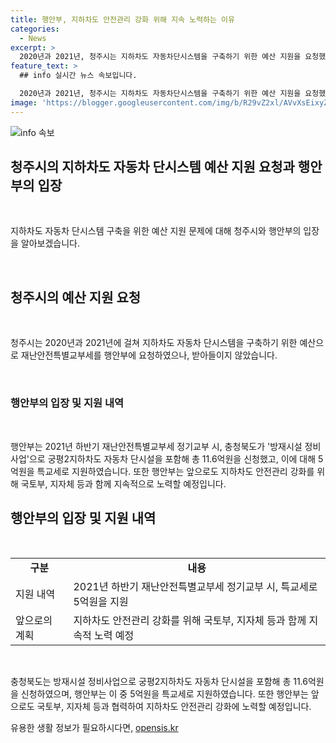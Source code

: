 ```yaml
---
title: 행안부, 지하차도 안전관리 강화 위해 지속 노력하는 이유
categories:
  - News
excerpt: >
  2020년과 2021년, 청주시는 지하차도 자동차단시스템을 구축하기 위한 예산 지원을 요청했으나 행안부에서는 받아들이지 않았다. 하지만 2021년 하반기에는 교부세로 5억원을 지원했으며, 행정안전부는 앞으로도 지속적인 노력을 약속하고 있다. 국토부나 지자체와 협력하여 지하차도 안전관리를 강화해갈 계획이다. (자료출처=정책브리핑 www.korea.kr)
feature_text: >
  ## info 실시간 뉴스 속보입니다.

  2020년과 2021년, 청주시는 지하차도 자동차단시스템을 구축하기 위한 예산 지원을 요청했으나 행안부에서는 받아들이지 않았다. 하지만 2021년 하반기에는 교부세로 5억원을 지원했으며, 행정안전부는 앞으로도 지속적인 노력을 약속하고 있다. 국토부나 지자체와 협력하여 지하차도 안전관리를 강화해갈 계획이다. (자료출처=정책브리핑 www.korea.kr)
image: 'https://blogger.googleusercontent.com/img/b/R29vZ2xl/AVvXsEixyZcFfHzMRdzZMjFBmAUKJYCLCGyLL1o632UiGVXcaFdKo_bkvkuCioo0uUKlGfBVcT3P84aROyZIXSBEx3Aw5nCQ3pTgDom1WDC4m8eifvWiAmWEEVb4x6G_l8C0QH225ldMjyaFvpxGEBGNO37VmDTDMHGhJPq73UglMfDca1-0aw/s1600/blogspot.png'
---
```


<p><img src="https://blogger.googleusercontent.com/img/b/R29vZ2xl/AVvXsEixyZcFfHzMRdzZMjFBmAUKJYCLCGyLL1o632UiGVXcaFdKo_bkvkuCioo0uUKlGfBVcT3P84aROyZIXSBEx3Aw5nCQ3pTgDom1WDC4m8eifvWiAmWEEVb4x6G_l8C0QH225ldMjyaFvpxGEBGNO37VmDTDMHGhJPq73UglMfDca1-0aw/s1600/blogspot.png" alt="info 속보" /></p>

<h2 data-ke-size="size26">청주시의 지하차도 자동차 단시스템 예산 지원 요청과 행안부의 입장</h2>

<p data-ke-size="size16">&nbsp;</p>

<p>지하차도 자동차 단시스템 구축을 위한 예산 지원 문제에 대해 청주시와 행안부의 입장을 알아보겠습니다.</p>

<p data-ke-size="size16">&nbsp;</p>

<h2 data-ke-size="size24">청주시의 예산 지원 요청</h2>

<p data-ke-size="size16">&nbsp;</p>

<p>청주시는 2020년과 2021년에 걸쳐 지하차도 자동차 단시스템을 구축하기 위한 예산으로 재난안전특별교부세를 행안부에 요청하였으나, 받아들이지 않았습니다.</p>

<p data-ke-size="size16">&nbsp;</p>

<h3>행안부의 입장 및 지원 내역</h3>

<p data-ke-size="size16">&nbsp;</p>

<p>행안부는 2021년 하반기 재난안전특별교부세 정기교부 시, 충청북도가 '방재시설 정비사업'으로 궁평2지하차도 자동차 단시설을 포함해 총 11.6억원을 신청했고, 이에 대해 5억원을 특교세로 지원하였습니다. 또한 행안부는 앞으로도 지하차도 안전관리 강화를 위해 국토부, 지자체 등과 함께 지속적으로 노력할 예정입니다.</p>

<h2 data-ke-size="size24">행안부의 입장 및 지원 내역</h2>

<p data-ke-size="size16">&nbsp;</p>

<table>
  <tr>
    <td style="text-align: center; height: 17px;"><b>구분</b></td>
    <td style="text-align: center; height: 17px;"><b>내용</b></td>
  </tr>
  <tr>
    <td style="text-align: left; height: 17px;">지원 내역</td>
    <td style="text-align: left; height: 17px;">2021년 하반기 재난안전특별교부세 정기교부 시, 특교세로 5억원을 지원</td>
  </tr>
  <tr>
    <td style="text-align: left; height: 17px;">앞으로의 계획</td>
    <td style="text-align: left; height: 17px;">지하차도 안전관리 강화를 위해 국토부, 지자체 등과 함께 지속적 노력 예정</td>
  </tr>
</table>

<p data-ke-size="size16">&nbsp;</p>

<p>충청북도는 방재시설 정비사업으로 궁평2지하차도 자동차 단시설을 포함해 총 11.6억원을 신청하였으며, 행안부는 이 중 5억원을 특교세로 지원하였습니다. 또한 행안부는 앞으로도 국토부, 지자체 등과 협력하여 지하차도 안전관리 강화에 노력할 예정입니다.</p>
유용한 생활 정보가 필요하시다면, <a href="https://opensis.kr" rel="dofollow">opensis.kr</a>


